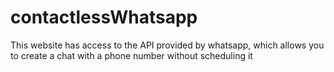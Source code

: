 # contactlessWhatsapp

This website has access to the API provided by whatsapp, which allows you to create a chat with a phone number without scheduling it
